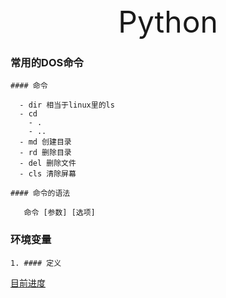 <div align='center'><font size='70'>Python</font></div>

  ### 常用的DOS命令

    #### 命令
    
      - dir 相当于linux里的ls
      - cd
        - .
        - ..
      - md 创建目录
      - rd 删除目录
      - del 删除文件
      - cls 清除屏幕
    
    #### 命令的语法
    
      ​	命令 [参数] [选项]

  ### 环境变量

    1. #### 定义

[目前进度](https://www.bilibili.com/video/BV1hW41197sB?p=5)